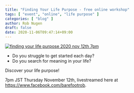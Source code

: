 ```yaml
---
title: "Finding Your Life Purpose - free online workshop"
tags: [ "event", "online", "life purpose" ]
categories: [ "blog" ]
author: Rob Nugen
draft: false
date: 2020-11-06T09:47:14+09:00
---
```


[![finding your life purpose 2020 nov 12th 7pm](//b.robnugen.com/blog/2020/thumbs/finding_your_life_purpose_2020_nov_12th_7pm.jpg)](//b.robnugen.com/blog/2020/finding_your_life_purpose_2020_nov_12th_7pm.jpg)


* Do you struggle to get started each day?
* Do you search for meaning in your life?

Discover your life purpose!

7pm JST Thursday November 12th, livestreamed here at https://www.facebook.com/barefootrob.
